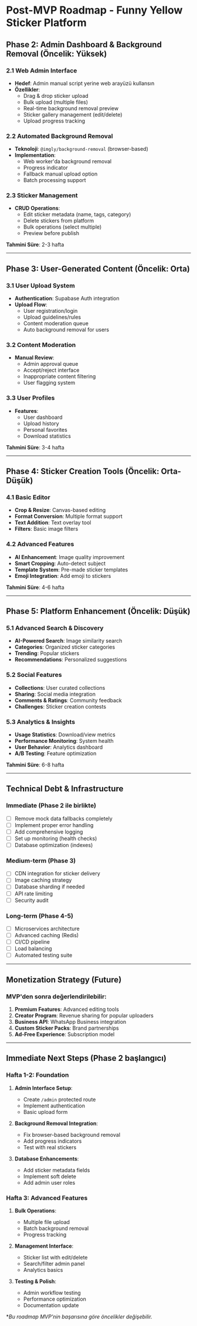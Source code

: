 # Post-MVP Roadmap - Funny Yellow Sticker Platform

## Phase 2: Admin Dashboard & Background Removal (Öncelik: Yüksek)

### 2.1 Web Admin Interface
- **Hedef**: Admin manual script yerine web arayüzü kullansın
- **Özellikler**:
  - Drag & drop sticker upload
  - Bulk upload (multiple files)
  - Real-time background removal preview
  - Sticker gallery management (edit/delete)
  - Upload progress tracking

### 2.2 Automated Background Removal
- **Teknoloji**: `@imgly/background-removal` (browser-based)
- **Implementation**:
  - Web worker'da background removal
  - Progress indicator
  - Fallback manual upload option
  - Batch processing support

### 2.3 Sticker Management
- **CRUD Operations**:
  - Edit sticker metadata (name, tags, category)
  - Delete stickers from platform
  - Bulk operations (select multiple)
  - Preview before publish

**Tahmini Süre**: 2-3 hafta

---

## Phase 3: User-Generated Content (Öncelik: Orta)

### 3.1 User Upload System
- **Authentication**: Supabase Auth integration
- **Upload Flow**:
  - User registration/login
  - Upload guidelines/rules
  - Content moderation queue
  - Auto background removal for users

### 3.2 Content Moderation
- **Manual Review**:
  - Admin approval queue
  - Accept/reject interface
  - Inappropriate content filtering
  - User flagging system

### 3.3 User Profiles
- **Features**:
  - User dashboard
  - Upload history
  - Personal favorites
  - Download statistics

**Tahmini Süre**: 3-4 hafta

---

## Phase 4: Sticker Creation Tools (Öncelik: Orta-Düşük)

### 4.1 Basic Editor
- **Crop & Resize**: Canvas-based editing
- **Format Conversion**: Multiple format support
- **Text Addition**: Text overlay tool
- **Filters**: Basic image filters

### 4.2 Advanced Features
- **AI Enhancement**: Image quality improvement
- **Smart Cropping**: Auto-detect subject
- **Template System**: Pre-made sticker templates
- **Emoji Integration**: Add emoji to stickers

**Tahmini Süre**: 4-6 hafta

---

## Phase 5: Platform Enhancement (Öncelik: Düşük)

### 5.1 Advanced Search & Discovery
- **AI-Powered Search**: Image similarity search
- **Categories**: Organized sticker categories
- **Trending**: Popular stickers
- **Recommendations**: Personalized suggestions

### 5.2 Social Features
- **Collections**: User curated collections
- **Sharing**: Social media integration
- **Comments & Ratings**: Community feedback
- **Challenges**: Sticker creation contests

### 5.3 Analytics & Insights
- **Usage Statistics**: Download/view metrics
- **Performance Monitoring**: System health
- **User Behavior**: Analytics dashboard
- **A/B Testing**: Feature optimization

**Tahmini Süre**: 6-8 hafta

---

## Technical Debt & Infrastructure

### Immediate (Phase 2 ile birlikte)
- [ ] Remove mock data fallbacks completely
- [ ] Implement proper error handling
- [ ] Add comprehensive logging
- [ ] Set up monitoring (health checks)
- [ ] Database optimization (indexes)

### Medium-term (Phase 3)
- [ ] CDN integration for sticker delivery
- [ ] Image caching strategy
- [ ] Database sharding if needed
- [ ] API rate limiting
- [ ] Security audit

### Long-term (Phase 4-5)
- [ ] Microservices architecture
- [ ] Advanced caching (Redis)
- [ ] CI/CD pipeline
- [ ] Load balancing
- [ ] Automated testing suite

---

## Monetization Strategy (Future)

### MVP'den sonra değerlendirilebilir:
1. **Premium Features**: Advanced editing tools
2. **Creator Program**: Revenue sharing for popular uploaders  
3. **Business API**: WhatsApp Business integration
4. **Custom Sticker Packs**: Brand partnerships
5. **Ad-Free Experience**: Subscription model

---

## Immediate Next Steps (Phase 2 başlangıcı)

### Hafta 1-2: Foundation
1. **Admin Interface Setup**:
   - Create `/admin` protected route
   - Implement authentication
   - Basic upload form

2. **Background Removal Integration**:
   - Fix browser-based background removal
   - Add progress indicators
   - Test with real stickers

3. **Database Enhancements**:
   - Add sticker metadata fields
   - Implement soft delete
   - Add admin user roles

### Hafta 3: Advanced Features
1. **Bulk Operations**:
   - Multiple file upload
   - Batch background removal
   - Progress tracking

2. **Management Interface**:
   - Sticker list with edit/delete
   - Search/filter admin panel
   - Analytics basics

3. **Testing & Polish**:
   - Admin workflow testing
   - Performance optimization
   - Documentation update

**Bu roadmap MVP'nin başarısına göre öncelikler değişebilir.*